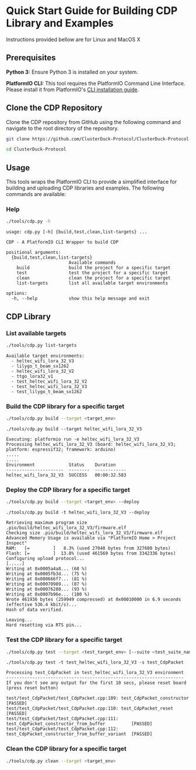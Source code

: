 # Quick Start Guide for Building CDP Library and Examples

Instructions provided bellow are for Linux and MacOS X

## Prerequisites 
**Python 3:** Ensure Python 3 is installed on your system.

**PlatformIO CLI:** This tool requires the PlatformIO Command Line Interface. Please install it from PlatformIO's [CLI installation guide](https://docs.platformio.org/en/latest/core/installation/methods/installer-script.html).

## Clone the CDP Repository
Clone the CDP repository from GitHub using the following command and navigate to the root directory of the repository.
```bash
git clone https://github.com/ClusterDuck-Protocol/ClusterDuck-Protocol.git

cd ClusterDuck-Protocol
```
## Usage
This tools wraps the PlatformIO CLI to provide a simplified interface for building and uploading CDP libraries and examples. The following commands are available:

### Help
```bash
./tools/cdp.py -h
```
```
usage: cdp.py [-h] {build,test,clean,list-targets} ...

CDP - A PlatformIO CLI Wrapper to build CDP

positional arguments:
  {build,test,clean,list-targets}
                        Available commands
    build               build the project for a specific target
    test                test the project for a specific target
    clean               clean the project for a specific target
    list-targets        list all available target environments

options:
  -h, --help            show this help message and exit
 ```

## CDP Library
### List available targets
```bash
./tools/cdp.py list-targets
```
```
Available target environments:
  - heltec_wifi_lora_32_V3
  - lilygo_t_beam_sx1262
  - heltec_wifi_lora_32_V2
  - ttgo_lora32_v1
  - test_heltec_wifi_lora_32_V2
  - test_heltec_wifi_lora_32_V3
  - test_lilygo_t_beam_sx1262
```

### Build the CDP library for a specific target
```bash
./tools/cdp.py build --target <target_env>
```

```
./tools/cdp.py build --target heltec_wifi_lora_32_V3

Executing: platformio run -e heltec_wifi_lora_32_V3
Processing heltec_wifi_lora_32_V3 (board: heltec_wifi_lora_32_V3; platform: espressif32; framework: arduino)
.....
.....
Environment             Status    Duration
----------------------  --------  ------------
heltec_wifi_lora_32_V3  SUCCESS   00:00:32.583
```

### Deploy the CDP library for a specific target
```bash
./tools/cdp.py build --target <target_env> --deploy
```
```
./tools/cdp.py build -t heltec_wifi_lora_32_V3 --deploy

Retrieving maximum program size .pio/build/heltec_wifi_lora_32_V3/firmware.elf
Checking size .pio/build/heltec_wifi_lora_32_V3/firmware.elf
Advanced Memory Usage is available via "PlatformIO Home > Project Inspect"
RAM:   [=         ]   8.3% (used 27048 bytes from 327680 bytes)
Flash: [=         ]  13.8% (used 461569 bytes from 3342336 bytes)
Configuring upload protocol...
[.....]
Writing at 0x0005a4a8... (68 %)
Writing at 0x0005fb3d... (75 %)
Writing at 0x000666f7... (81 %)
Writing at 0x00070989... (87 %)
Writing at 0x00076280... (93 %)
Writing at 0x0007b96e... (100 %)
Wrote 461936 bytes (259949 compressed) at 0x00010000 in 6.9 seconds (effective 536.4 kbit/s)...
Hash of data verified.

Leaving...
Hard resetting via RTS pin...
```

### Test the CDP library for a specific target
```bash
./tools/cdp.py test --target <test_target_env> [--suite <test_suite_name>] # skip --suite to run all tests
```
```
./tools/cdp.py test -t test_heltec_wifi_lora_32_V3 -s test_CdpPacket

Processing test_CdpPacket in test_heltec_wifi_lora_32_V3 environment
--------------------------------------------------------------------
If you don't see any output for the first 10 secs, please reset board (press reset button)

test/test_CdpPacket/test_CdpPacket.cpp:109: test_CdpPacket_constructor                      [PASSED]
test/test_CdpPacket/test_CdpPacket.cpp:110: test_CdpPacket_reset                            [PASSED]
test/test_CdpPacket/test_CdpPacket.cpp:111: test_CdpPacket_constructor_from_buffer          [PASSED]
test/test_CdpPacket/test_CdpPacket.cpp:112: test_CdpPacket_constructor_from_buffer_variant  [PASSED]
```

### Clean the CDP library for a specific target
```bash
./tools/cdp.py clean --target <target_env>
```
